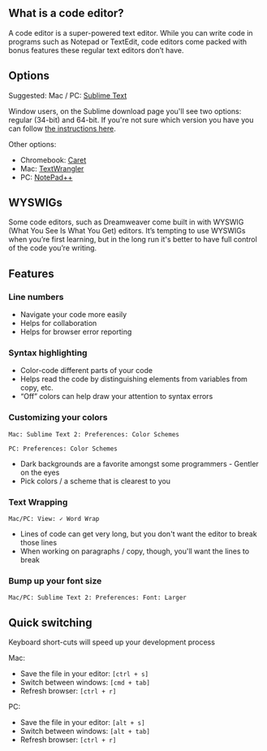 ## What is a code editor?
A code editor is a super-powered text editor. While you can write code in programs such as Notepad or TextEdit, code editors come packed with bonus features these regular text editors don’t have.

## Options
Suggested: Mac / PC: [Sublime Text](http://sublimetext.com/)

Window users, on the Sublime download page you'll see two options: regular (34-bit) and 64-bit. If you're not sure which version you have you can follow [the instructions here](http://windows.microsoft.com/en-US/windows7/find-out-32-or-64-bit).

Other options:

* Chromebook: [Caret](http://web.appstorm.net/reviews/web-dev/caret-its-like-sublime-text-for-chromebooks/)
* Mac: [TextWrangler](http://www.barebones.com/support/textwrangler/updates.html) 
* PC: [NotePad++](http://notepad-plus-plus.org/)

## WYSWIGs
Some code editors, such as Dreamweaver come built in with WYSWIG (What You See Is What You Get) editors. It’s tempting to use WYSWIGs when you’re first learning, but in the long run it's better to have full control of the code you’re writing.

## Features

### Line numbers

* Navigate your code more easily
* Helps for collaboration
* Helps for browser error reporting

### Syntax highlighting

* Color-code different parts of your code
* Helps read the code by distinguishing elements from variables from copy, etc.
* &ldquo;Off&rdquo; colors can help draw your attention to syntax errors


### Customizing your colors

	Mac: Sublime Text 2: Preferences: Color Schemes
	
	PC: Preferences: Color Schemes

* Dark backgrounds are a favorite amongst some programmers - Gentler on the eyes
* Pick colors / a scheme that is clearest to you

### Text Wrapping

	Mac/PC: View: ✓ Word Wrap

* Lines of code can get very long, but you don't want the editor to break those lines
* When working on paragraphs / copy, though, you'll want the lines to break


### Bump up your font size

	Mac/PC: Sublime Text 2: Preferences: Font: Larger

## Quick switching

Keyboard short-cuts will speed up your development process

Mac:

* Save the file in your editor: `[ctrl + s]`
* Switch between windows: `[cmd + tab]`
* Refresh browser: `[ctrl + r]`
	
PC: 

* Save the file in your editor: `[alt + s]`
* Switch between windows: `[alt + tab]`
* Refresh browser: `[ctrl + r]`
